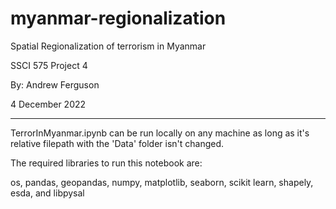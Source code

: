 # myanmar-regionalization
Spatial Regionalization of terrorism in Myanmar

SSCI 575 Project 4

By: Andrew Ferguson

4 December 2022




---------------------------------------------------------------

TerrorInMyanmar.ipynb can be run locally on any machine as long 
as it's relative filepath with the 'Data' folder isn't changed.


The required libraries to run this notebook are:

os, pandas, geopandas, numpy, matplotlib, seaborn, 
scikit learn, shapely, esda, and libpysal
